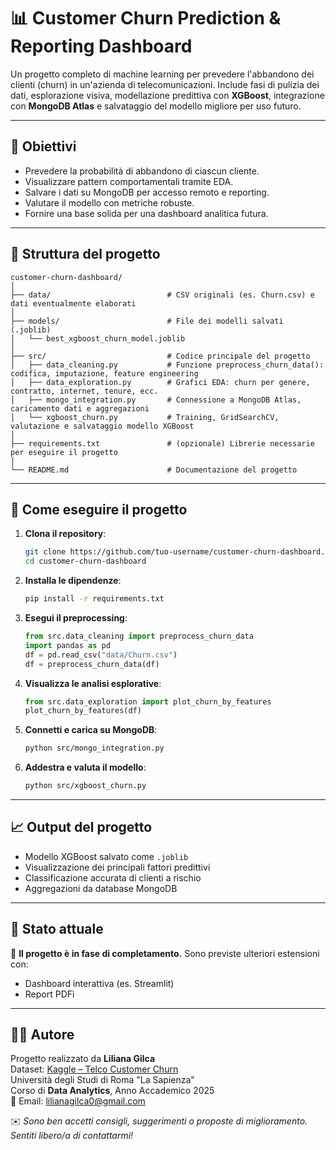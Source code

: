 # 📊 Customer Churn Prediction & Reporting Dashboard

Un progetto completo di machine learning per prevedere l'abbandono dei clienti (churn) in un'azienda di telecomunicazioni. Include fasi di pulizia dei dati, esplorazione visiva, modellazione predittiva con **XGBoost**, integrazione con **MongoDB Atlas** e salvataggio del modello migliore per uso futuro.

---

## 🧠 Obiettivi

- Prevedere la probabilità di abbandono di ciascun cliente.
- Visualizzare pattern comportamentali tramite EDA.
- Salvare i dati su MongoDB per accesso remoto e reporting.
- Valutare il modello con metriche robuste.
- Fornire una base solida per una dashboard analitica futura.

---

## 📁 Struttura del progetto

```
customer-churn-dashboard/
│
├── data/                          # CSV originali (es. Churn.csv) e dati eventualmente elaborati
│
├── models/                        # File dei modelli salvati (.joblib)
│   └── best_xgboost_churn_model.joblib
│
├── src/                           # Codice principale del progetto
│   ├── data_cleaning.py           # Funzione preprocess_churn_data(): codifica, imputazione, feature engineering
│   ├── data_exploration.py        # Grafici EDA: churn per genere, contratto, internet, tenure, ecc.
│   ├── mongo_integration.py       # Connessione a MongoDB Atlas, caricamento dati e aggregazioni
│   └── xgboost_churn.py           # Training, GridSearchCV, valutazione e salvataggio modello XGBoost
│
├── requirements.txt               # (opzionale) Librerie necessarie per eseguire il progetto
│
└── README.md                      # Documentazione del progetto
```

---

## 🚀 Come eseguire il progetto

1. **Clona il repository**:
   ```bash
   git clone https://github.com/tuo-username/customer-churn-dashboard.git
   cd customer-churn-dashboard
   ```

2. **Installa le dipendenze**:
   ```bash
   pip install -r requirements.txt
   ```

3. **Esegui il preprocessing**:
   ```python
   from src.data_cleaning import preprocess_churn_data
   import pandas as pd
   df = pd.read_csv("data/Churn.csv")
   df = preprocess_churn_data(df)
   ```

4. **Visualizza le analisi esplorative**:
   ```python
   from src.data_exploration import plot_churn_by_features
   plot_churn_by_features(df)
   ```

5. **Connetti e carica su MongoDB**:
   ```bash
   python src/mongo_integration.py
   ```

6. **Addestra e valuta il modello**:
   ```bash
   python src/xgboost_churn.py
   ```

---

## 📈 Output del progetto

- Modello XGBoost salvato come `.joblib`
- Visualizzazione dei principali fattori predittivi
- Classificazione accurata di clienti a rischio
- Aggregazioni da database MongoDB

---

## 🧩 Stato attuale

🔧 **Il progetto è in fase di completamento.** Sono previste ulteriori estensioni con:
- Dashboard interattiva (es. Streamlit)
- Report PDFì

---

## 👩‍💻 Autore

Progetto realizzato da **Liliana Gilca**  
Dataset: [Kaggle – Telco Customer Churn](https://www.kaggle.com/datasets/blastchar/telco-customer-churn)  
Università degli Studi di Roma "La Sapienza"  
Corso di **Data Analytics**, Anno Accademico 2025  
📧 Email: lilianagilca0@gmail.com

✉️ *Sono ben accetti consigli, suggerimenti o proposte di miglioramento. Sentiti libero/a di contattarmi!*


